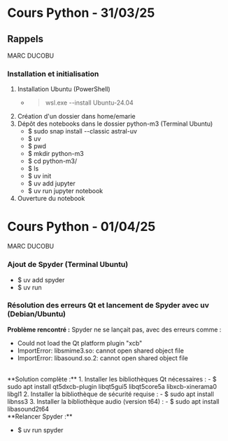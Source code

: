 # Cours Python - 31/03/25
## Rappels
MARC DUCOBU
<br>
### Installation et initialisation
1. Installation Ubuntu (PowerShell)
   - > wsl.exe --install Ubuntu-24.04
3. Création d'un dossier dans home/emarie
4. Dépôt des notebooks dans le dossier python-m3 (Terminal Ubuntu)
   - $ sudo snap install --classic astral-uv
   - $ uv
   - $ pwd
   - $ mkdir python-m3
   - $ cd python-m3/
   - $ ls
   - $ uv init
   - $ uv add jupyter
   - $ uv run jupyter notebook
5. Ouverture du notebook

# Cours Python - 01/04/25
MARC DUCOBU
<br>

### Ajout de Spyder (Terminal Ubuntu)
- $ uv add spyder
- $ uv run

### Résolution des erreurs Qt et lancement de Spyder avec uv (Debian/Ubuntu)
**Problème rencontré :**
Spyder ne se lançait pas, avec des erreurs comme :
- Could not load the Qt platform plugin "xcb"
- ImportError: libsmime3.so: cannot open shared object file
- ImportError: libasound.so.2: cannot open shared object file
<br>
**Solution complète :**
1. Installer les bibliothèques Qt nécessaires :
   - $ sudo apt install qt5dxcb-plugin libqt5gui5 libqt5core5a libxcb-xinerama0 libgl1
2. Installer la bibliothèque de sécurité requise :
   - $ sudo apt install libnss3
3. Installer la bibliothèque audio (version t64) :
   - $ sudo apt install libasound2t64
<br>
**Relancer Spyder :**

   - $ uv run spyder
